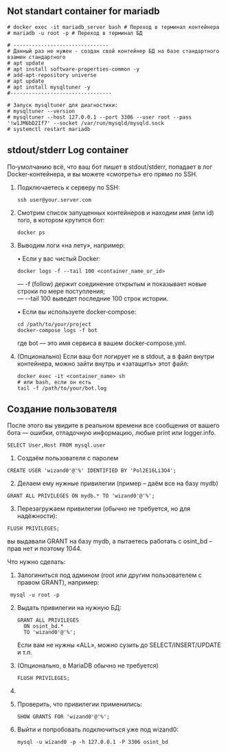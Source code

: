 ## Not standart container for mariadb
```
# docker exec -it mariadb_server bash # Переход в терминал контейнера
# mariadb -u root -p # Переход в терминал БД

# -------------------------------
# Данный раз не нужен - создан свой контейнер БД на базе стандартного взамен стандартного
# apt update
# apt install software-properties-common -y
# add-apt-repository universe
# apt update
# apt install mysqltuner -y
#---------------------------------

# Запуск mysqltuner для диагностики:
# mysqltuner --version
# mysqltuner --host 127.0.0.1 --port 3306 --user root --pass '!w1JM6bD2If7' --socket /var/run/mysqld/mysqld.sock
# systemctl restart mariadb

```
## stdout/stderr Log container
По‑умолчанию всё, что ваш бот пишет в stdout/stderr, попадает в лог Docker‑контейнера, и вы можете «смотреть» его прямо по SSH.

1. Подключаетесь к серверу по SSH:

   ```
   ssh user@your.server.com
   ```

2. Смотрим список запущенных контейнеров и находим имя (или id) того, в котором крутится бот:

   ```
   docker ps
   ```

3. Выводим логи «на лету», например:

   • Если у вас чистый Docker:
     ```
     docker logs -f --tail 100 <container_name_or_id>
     ```
     — -f (follow) держит соединение открытым и показывает новые строки по мере поступления;  
     — --tail 100 выведет последние 100 строк истории.  

   • Если вы используете docker‑compose:
     ```
     cd /path/to/your/project
     docker‑compose logs -f bot
     ```
     где bot — это имя сервиса в вашем docker‑compose.yml.

4. (Опционально) Если ваш бот логирует не в stdout, а в файл внутри контейнера, можно зайти внутрь и «затащить» этот файл:

   ```
   docker exec -it <container_name> sh
   # или bash, если он есть
   tail -f /path/to/your/bot.log
   ```
## Создание пользователя
После этого вы увидите в реальном времени все сообщения от вашего бота — ошибки, отладочную информацию, любые print или logger.info.
```
SELECT User,Host FROM mysql.user
```
1. Создаём пользователя с паролем  
```
CREATE USER 'wizand0'@'%' IDENTIFIED BY 'Pol2E16Li3O4';
```

2. Делаем ему нужные привилегии (пример – даём все на базу mydb)  
```
GRANT ALL PRIVILEGES ON mydb.* TO 'wizand0'@'%';
```

3. Перезагружаем привилегии (обычно не требуется, но для надёжности):  
```
FLUSH PRIVILEGES;
```
вы выдавали GRANT на базу mydb, а пытаетесь работать с osint_bd – прав нет и поэтому 1044.

Что нужно сделать:

1. Залогиниться под админом (root или другим пользователем с правом GRANT), например:  
  ``` 
   mysql -u root -p
   ```

2. Выдать привилегии на нужную БД:  
   ```
   GRANT ALL PRIVILEGES  
     ON osint_bd.*  
     TO 'wizand0'@'%';
   ```
   Если вам не нужны «ALL», можно сузить до SELECT/INSERT/UPDATE и т.п.

3. (Опционально, в MariaDB обычно не требуется)  
   ```
   FLUSH PRIVILEGES;
4. ```

4. Проверить, что привилегии применились:  
   ```
   SHOW GRANTS FOR 'wizand0'@'%';
      ```
5. Выйти и попробовать подключиться уже под wizand0:  
   ```
   mysql -u wizand0 -p -h 127.0.0.1 -P 3306 osint_bd
   ```
